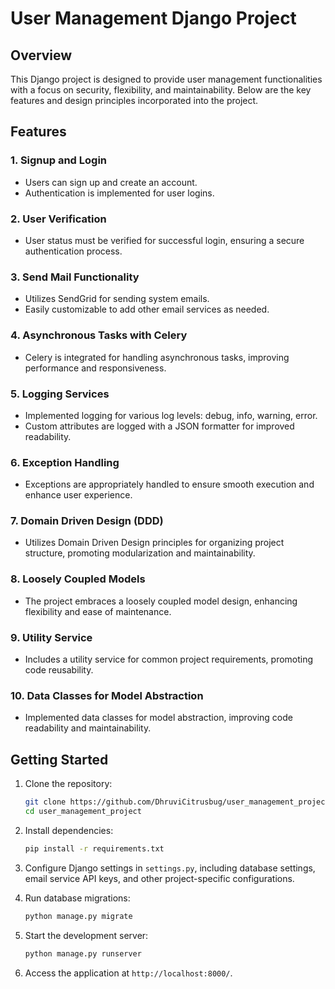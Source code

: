 # User Management Django Project

## Overview

This Django project is designed to provide user management functionalities with a focus on security, flexibility, and maintainability. Below are the key features and design principles incorporated into the project.

## Features

### 1. Signup and Login
- Users can sign up and create an account.
- Authentication is implemented for user logins.

### 2. User Verification
- User status must be verified for successful login, ensuring a secure authentication process.

### 3. Send Mail Functionality
- Utilizes SendGrid for sending system emails.
- Easily customizable to add other email services as needed.

### 4. Asynchronous Tasks with Celery
- Celery is integrated for handling asynchronous tasks, improving performance and responsiveness.

### 5. Logging Services
- Implemented logging for various log levels: debug, info, warning, error.
- Custom attributes are logged with a JSON formatter for improved readability.

### 6. Exception Handling
- Exceptions are appropriately handled to ensure smooth execution and enhance user experience.

### 7. Domain Driven Design (DDD)
- Utilizes Domain Driven Design principles for organizing project structure, promoting modularization and maintainability.

### 8. Loosely Coupled Models
- The project embraces a loosely coupled model design, enhancing flexibility and ease of maintenance.

### 9. Utility Service
- Includes a utility service for common project requirements, promoting code reusability.

### 10. Data Classes for Model Abstraction
- Implemented data classes for model abstraction, improving code readability and maintainability.


## Getting Started

1. Clone the repository:

   ```bash
   git clone https://github.com/DhruviCitrusbug/user_management_project.git
   cd user_management_project
   ```

2. Install dependencies:

   ```bash
   pip install -r requirements.txt
   ```

3. Configure Django settings in `settings.py`, including database settings, email service API keys, and other project-specific configurations.

4. Run database migrations:

   ```bash
   python manage.py migrate
   ```

5. Start the development server:

   ```bash
   python manage.py runserver
   ```

6. Access the application at `http://localhost:8000/`.

